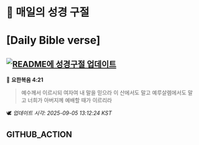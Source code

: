 # 🙏 매일의 성경 구절
# [Daily Bible verse]
## [![README에 성경구절 업데이트](https://github.com/DONGSUKA/first_test/actions/workflows/update-readme-bible.yml/badge.svg)](https://github.com/DONGSUKA/first_test/actions/workflows/update-readme-bible.yml)
<!-- START_BIBLE_VERSE -->
📖 **요한복음 4:21**
> 예수께서 이르시되 여자여 내 말을 믿으라 이 산에서도 말고 예루살렘에서도 말고 너희가 아버지께 예배할 때가 이르리라

🕊️ _업데이트 시각: 2025-09-05 13:12:24 KST_
  <!-- END_BIBLE_VERSE -->
## GITHUB_ACTION
